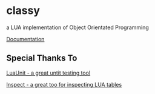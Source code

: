 # classy
a LUA implementation of Object Orientated Programming

[Documentation](http://htmlpreview.github.com/?https://github.com/davporte/classy/blob/master/doc/index.html)

## Special Thanks To 
[LuaUnit - a great untit testing tool](https://github.com/bluebird75/luaunit/tree/LUAUNIT_V3_2_1)

[Inspect - a great too for inspecting LUA tables](https://github.com/kikito/inspect.lua)
